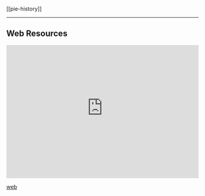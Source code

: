 [[pie-history]]

---

## Web Resources
<iframe width="100%" height="350" frameborder="0" allow="accelerometer; autoplay; clipboard-write; encrypted-media; gyroscope; picture-in-picture" allowfullscreen src="https://www.indo-european-connection.com/science/yamna-culture"></iframe>

[web](https://www.indo-european-connection.com/science/yamna-culture)